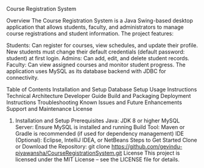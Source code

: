 Course Registration System

Overview
The Course Registration System is a Java Swing-based desktop application that allows students, faculty, and administrators to manage course registrations and student information. The project features:

Students: Can register for courses, view schedules, and update their profile. New students must change their default credentials (default password: student) at first login.
Admins: Can add, edit, and delete student records.
Faculty: Can view assigned courses and monitor student progress.
The application uses MySQL as its database backend with JDBC for connectivity.

Table of Contents
Installation and Setup
Database Setup
Usage Instructions
Technical Architecture
Developer Guide
Build and Packaging
Deployment Instructions
Troubleshooting
Known Issues and Future Enhancements
Support and Maintenance
License
1. Installation and Setup
Prerequisites
Java: JDK 8 or higher
MySQL Server: Ensure MySQL is installed and running
Build Tool: Maven or Gradle is recommended (if used for dependency management)
IDE (Optional): Eclipse, IntelliJ IDEA, or NetBeans
Steps to Get Started
Clone or Download the Repository:
git clone https://github.com/gevindu-piyawansha/CourseRegistrationSystem.git
License
This project is licensed under the MIT License – see the LICENSE file for details.
